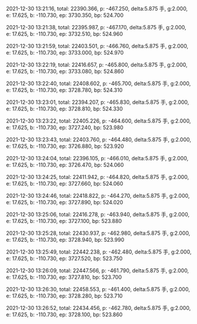 2021-12-30 13:21:16, total: 22390.366, p: -467.250, delta:5.875 手, g:2.000, e: 17.625, b: -110.730, ep: 3730.350, bp: 524.700

2021-12-30 13:21:38, total: 22395.987, p: -467.170, delta:5.875 手, g:2.000, e: 17.625, b: -110.730, ep: 3732.510, bp: 524.960

2021-12-30 13:21:59, total: 22403.501, p: -466.760, delta:5.875 手, g:2.000, e: 17.625, b: -110.730, ep: 3733.000, bp: 524.970

2021-12-30 13:22:19, total: 22416.657, p: -465.800, delta:5.875 手, g:2.000, e: 17.625, b: -110.730, ep: 3733.080, bp: 524.860

2021-12-30 13:22:40, total: 22408.602, p: -465.700, delta:5.875 手, g:2.000, e: 17.625, b: -110.730, ep: 3728.780, bp: 524.310

2021-12-30 13:23:01, total: 22394.207, p: -465.830, delta:5.875 手, g:2.000, e: 17.625, b: -110.730, ep: 3728.810, bp: 524.330

2021-12-30 13:23:22, total: 22405.226, p: -464.600, delta:5.875 手, g:2.000, e: 17.625, b: -110.730, ep: 3727.240, bp: 523.980

2021-12-30 13:23:43, total: 22403.760, p: -464.480, delta:5.875 手, g:2.000, e: 17.625, b: -110.730, ep: 3726.880, bp: 523.920

2021-12-30 13:24:04, total: 22396.105, p: -466.010, delta:5.875 手, g:2.000, e: 17.625, b: -110.730, ep: 3726.470, bp: 524.060

2021-12-30 13:24:25, total: 22411.942, p: -464.820, delta:5.875 手, g:2.000, e: 17.625, b: -110.730, ep: 3727.660, bp: 524.060

2021-12-30 13:24:46, total: 22418.822, p: -464.270, delta:5.875 手, g:2.000, e: 17.625, b: -110.730, ep: 3727.890, bp: 524.020

2021-12-30 13:25:06, total: 22416.278, p: -463.940, delta:5.875 手, g:2.000, e: 17.625, b: -110.730, ep: 3727.100, bp: 523.880

2021-12-30 13:25:28, total: 22430.937, p: -462.980, delta:5.875 手, g:2.000, e: 17.625, b: -110.730, ep: 3728.940, bp: 523.990

2021-12-30 13:25:49, total: 22442.238, p: -462.480, delta:5.875 手, g:2.000, e: 17.625, b: -110.730, ep: 3727.520, bp: 523.750

2021-12-30 13:26:09, total: 22447.566, p: -461.790, delta:5.875 手, g:2.000, e: 17.625, b: -110.730, ep: 3727.810, bp: 523.700

2021-12-30 13:26:30, total: 22458.553, p: -461.400, delta:5.875 手, g:2.000, e: 17.625, b: -110.730, ep: 3728.280, bp: 523.710

2021-12-30 13:26:52, total: 22434.456, p: -462.780, delta:5.875 手, g:2.000, e: 17.625, b: -110.730, ep: 3728.100, bp: 523.860